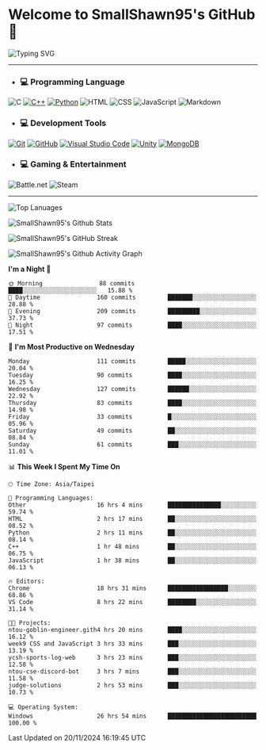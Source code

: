 # Welcome to SmallShawn95's GitHub 👋

![Typing SVG](https://readme-typing-svg.demolab.com/?lines=print("Hello,+world!");printf("Hello,+world!");cout+<<+"Hello,+world!";console.log("Hello,+world!")&center=true&vCenter=true&size=22&random=true)

***
<!-- https://shields.io/, https://simpleicons.org/ -->
* ### 💻 Programming Language
![C](https://img.shields.io/badge/-C-A8B9CC?style=flat-square&logo=c&logoColor=white)
[![C++](https://img.shields.io/badge/-C++-00599C?style=flat-square&logo=cplusplus)](https://cplusplus.com/)
[![Python](https://img.shields.io/badge/-Python-3776AB?style=flat-square&logo=python&logoColor=white)](https://www.python.org/)
![HTML](https://img.shields.io/badge/-HTML-E34F26?style=flat-square&logo=html5&logoColor=white)
![CSS](https://img.shields.io/badge/-CSS-1572B6?style=flat-square&logo=css3)
![JavaScript](https://img.shields.io/badge/-JavaScript-F7DF1E?style=flat-square&logo=javascript&logoColor=white)
![Markdown](https://img.shields.io/badge/-Markdown-000000?style=flat-square&logo=markdown)
* ### 💻 Development Tools
[![Git](https://img.shields.io/badge/-Git-f05032?style=flat-square&logo=git&logoColor=white)](https://git-scm.com/)
[![GitHub](https://img.shields.io/badge/-GitHub-181717?style=flat-square&logo=github)](https://github.com/)
[![Visual Studio Code](https://img.shields.io/badge/-Visual%20Studio%20Code-007ACC?style=flat-square&logo=visualstudiocode)](https://code.visualstudio.com/)
[![Unity](https://img.shields.io/badge/-Unity-000000?style=flat-square&logo=unity)](https://unity.com/)
[![MongoDB](https://img.shields.io/badge/-MongoDB-47A248?style=flat-square&logo=mongodb&logoColor=white)](https://www.mongodb.com/)
* ### 💻 Gaming & Entertainment
![Battle.net](https://img.shields.io/badge/-Battle.net-4381C3?style=flat-square&logo=battledotnet&logoColor=white)
![Steam](https://img.shields.io/badge/-Steam-000000?style=flat-square&logo=steam)
***

<!-- ![GitHub User's Stars](https://img.shields.io/github/stars/smallshawn95?color=orange&label=Stars&labelColor=yellow) -->
<!-- ![GitHub Followers](https://img.shields.io/github/followers/smallshawn95?color=orange&label=Followers&labelColor=FFDBAC) -->

![Top Lanuages](https://github-readme-stats.vercel.app/api/top-langs/?username=smallshawn95&theme=holi&layout=donut&size_weight=0.5&count_weight=0.5&exclude_repo=smallshawn95.github.io)

![SmallShawn95's Github Stats](https://github-readme-stats.vercel.app/api?username=smallshawn95&theme=holi&show_icons=true&rank_icon=github)

![SmallShawn95's GitHub Streak](https://streak-stats.demolab.com/?user=smallshawn95&theme=holi-theme&date_format=M%20j%5B%2C%20Y%5D)

![SmallShawn95's Github Activity Graph](https://github-readme-activity-graph.vercel.app/graph?username=smallshawn95&theme=tokyo-night)

<!-- ![SmallShawn95's WakaTime Stats](https://github-readme-stats.vercel.app/api/wakatime?username=smallshawn95) -->
<!-- ![Repositorie Card](https://github-readme-stats.vercel.app/api/pin/?username=smallshawn95&repo=Python-Discord-Bot-Course&theme=holi) -->
<!-- ![Repositorie Card](https://github-readme-stats.vercel.app/api/pin/?username=smallshawn95&repo=ZeroJudge-Code&theme=holi) -->

<!--START_SECTION:waka-->
**I'm a Night 🦉** 

```text
🌞 Morning                88 commits          ████░░░░░░░░░░░░░░░░░░░░░   15.88 % 
🌆 Daytime                160 commits         ███████░░░░░░░░░░░░░░░░░░   28.88 % 
🌃 Evening                209 commits         █████████░░░░░░░░░░░░░░░░   37.73 % 
🌙 Night                  97 commits          ████░░░░░░░░░░░░░░░░░░░░░   17.51 % 
```
📅 **I'm Most Productive on Wednesday** 

```text
Monday                   111 commits         █████░░░░░░░░░░░░░░░░░░░░   20.04 % 
Tuesday                  90 commits          ████░░░░░░░░░░░░░░░░░░░░░   16.25 % 
Wednesday                127 commits         ██████░░░░░░░░░░░░░░░░░░░   22.92 % 
Thursday                 83 commits          ████░░░░░░░░░░░░░░░░░░░░░   14.98 % 
Friday                   33 commits          █░░░░░░░░░░░░░░░░░░░░░░░░   05.96 % 
Saturday                 49 commits          ██░░░░░░░░░░░░░░░░░░░░░░░   08.84 % 
Sunday                   61 commits          ███░░░░░░░░░░░░░░░░░░░░░░   11.01 % 
```


📊 **This Week I Spent My Time On** 

```text
🕑︎ Time Zone: Asia/Taipei

💬 Programming Languages: 
Other                    16 hrs 4 mins       ███████████████░░░░░░░░░░   59.74 % 
HTML                     2 hrs 17 mins       ██░░░░░░░░░░░░░░░░░░░░░░░   08.52 % 
Python                   2 hrs 11 mins       ██░░░░░░░░░░░░░░░░░░░░░░░   08.14 % 
C++                      1 hr 48 mins        ██░░░░░░░░░░░░░░░░░░░░░░░   06.75 % 
JavaScript               1 hr 38 mins        ██░░░░░░░░░░░░░░░░░░░░░░░   06.13 % 

🔥 Editors: 
Chrome                   18 hrs 31 mins      █████████████████░░░░░░░░   68.86 % 
VS Code                  8 hrs 22 mins       ████████░░░░░░░░░░░░░░░░░   31.14 % 

🐱‍💻 Projects: 
ntou-goblin-engineer.gith4 hrs 20 mins       ████░░░░░░░░░░░░░░░░░░░░░   16.12 % 
week9 CSS and JavaScript 3 hrs 33 mins       ███░░░░░░░░░░░░░░░░░░░░░░   13.19 % 
ycsh-sports-log-web      3 hrs 23 mins       ███░░░░░░░░░░░░░░░░░░░░░░   12.58 % 
ntou-cse-discord-bot     3 hrs 7 mins        ███░░░░░░░░░░░░░░░░░░░░░░   11.58 % 
judge-solutions          2 hrs 53 mins       ███░░░░░░░░░░░░░░░░░░░░░░   10.73 % 

💻 Operating System: 
Windows                  26 hrs 54 mins      █████████████████████████   100.00 % 
```


 Last Updated on 20/11/2024 16:19:45 UTC
<!--END_SECTION:waka-->

<!--
**smallshawn95/smallshawn95** is a ✨ _special_ ✨ repository because its `README.md` (this file) appears on your GitHub profile.

- 🔭 I’m currently working on ...
- 🌱 I’m currently learning ...
- 👯 I’m looking to collaborate on ...
- 🤔 I’m looking for help with ...
- 💬 Ask me about ...
- 📫 How to reach me: ...
- 😄 Pronouns: ...
- ⚡ Fun fact: ...
-->
